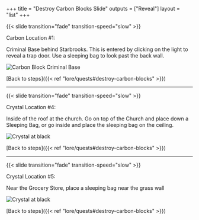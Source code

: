 +++
title = "Destroy Carbon Blocks Slide"
outputs = ["Reveal"]
layout = "list"
+++


{{< slide transition="fade" transition-speed="slow" >}}

Carbon Location #1:

Criminal Base behind Starbrooks. This is entered by clicking on the light to reveal a trap door.
Use a sleeping bag to look past the back wall.

![Carbon Block Criminal Base](/images/bh/carbon_block_criminal_base.jpg)

[Back to steps]({{< ref "lore/quests#destroy-carbon-blocks" >}})


---

{{< slide transition="fade" transition-speed="slow" >}}

Crystal Location #4:

Inside of the roof at the church. Go on top of the Church and place down a Sleeping Bag, or go inside and place the sleeping bag on the ceiling.
 
![Crystal at black](/images/bh/carbon_block_church_roof.jpg)

[Back to steps]({{< ref "lore/quests#destroy-carbon-blocks" >}})


---

{{< slide transition="fade" transition-speed="slow" >}}

Crystal Location #5:

Near the Grocery Store, place a sleeping bag near the grass wall
 
![Crystal at black](/images/bh/carbon_block_green_wall.jpg)

[Back to steps]({{< ref "lore/quests#destroy-carbon-blocks" >}})
